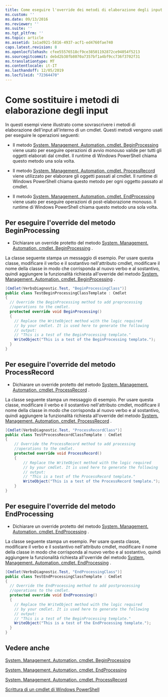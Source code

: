 ```yaml
---
title: Come eseguire l'override dei metodi di elaborazione degli input | Microsoft Docs
ms.custom: ''
ms.date: 09/13/2016
ms.reviewer: ''
ms.suite: ''
ms.tgt_pltfrm: ''
ms.topic: article
ms.assetid: 1a1ad921-5816-4937-acf1-ed4760fae740
caps.latest.revision: 8
ms.openlocfilehash: cfee55576518cf9ce38501192872ce94054f5213
ms.sourcegitcommit: debd2b38fb8070a7357bf1a4bf9cc736f3702f31
ms.translationtype: MT
ms.contentlocale: it-IT
ms.lasthandoff: 12/05/2019
ms.locfileid: "72364470"
---
```

# <a name="how-to-override-input-processing-methods"></a>Come sostituire i metodi di elaborazione degli input

In questi esempi viene illustrato come sovrascrivere i metodi di elaborazione dell'input all'interno di un cmdlet. Questi metodi vengono usati per eseguire le operazioni seguenti:

- Il metodo [System. Management. Automation. cmdlet. BeginProcessing](/dotnet/api/System.Management.Automation.Cmdlet.BeginProcessing) viene usato per eseguire operazioni di avvio monouso valide per tutti gli oggetti elaborati dal cmdlet. Il runtime di Windows PowerShell chiama questo metodo una sola volta.

- Il metodo [System. Management. Automation. cmdlet. ProcessRecord](/dotnet/api/System.Management.Automation.Cmdlet.ProcessRecord) viene utilizzato per elaborare gli oggetti passati al cmdlet. Il runtime di Windows PowerShell chiama questo metodo per ogni oggetto passato al cmdlet.

- Il metodo [System. Management. Automation. cmdlet. EndProcessing](/dotnet/api/System.Management.Automation.Cmdlet.EndProcessing) viene usato per eseguire operazioni di post-elaborazione monouso. Il runtime di Windows PowerShell chiama questo metodo una sola volta.

## <a name="to-override-the-beginprocessing-method"></a>Per eseguire l'override del metodo BeginProcessing

- Dichiarare un override protetto del metodo [System. Management. Automation. cmdlet. BeginProcessing](/dotnet/api/System.Management.Automation.Cmdlet.BeginProcessing) .

La classe seguente stampa un messaggio di esempio. Per usare questa classe, modificare il verbo e il sostantivo nell'attributo cmdlet, modificare il nome della classe in modo che corrisponda al nuovo verbo e al sostantivo, quindi aggiungere la funzionalità richiesta all'override del metodo [System. Management. Automation. cmdlet. BeginProcessing](/dotnet/api/System.Management.Automation.Cmdlet.BeginProcessing) .

```csharp
[Cmdlet(VerbsDiagnostic.Test, "BeginProcessingClass")]
public class TestBeginProcessingClassTemplate : Cmdlet
{
  // Override the BeginProcessing method to add preprocessing
  //operations to the cmdlet.
  protected override void BeginProcessing()
  {
    // Replace the WriteObject method with the logic required
    // by your cmdlet. It is used here to generate the following
    // output:
    // "This is a test of the BeginProcessing template."
    WriteObject("This is a test of the BeginProcessing template.");
  }
}
```

## <a name="to-override-the-processrecord-method"></a>Per eseguire l'override del metodo ProcessRecord

- Dichiarare un override protetto del metodo [System. Management. Automation. cmdlet. ProcessRecord](/dotnet/api/System.Management.Automation.Cmdlet.ProcessRecord) .

La classe seguente stampa un messaggio di esempio. Per usare questa classe, modificare il verbo e il sostantivo nell'attributo cmdlet, modificare il nome della classe in modo che corrisponda al nuovo verbo e al sostantivo, quindi aggiungere la funzionalità richiesta all'override del metodo [System. Management. Automation. cmdlet. ProcessRecord](/dotnet/api/System.Management.Automation.Cmdlet.ProcessRecord) .

```csharp
[Cmdlet(VerbsDiagnostic.Test, "ProcessRecordClass")]
public class TestProcessRecordClassTemplate : Cmdlet
{
    // Override the ProcessRecord method to add processing
    //operations to the cmdlet.
    protected override void ProcessRecord()
    {
        // Replace the WriteObject method with the logic required
        // by your cmdlet. It is used here to generate the following
        // output:
        // "This is a test of the ProcessRecord template."
        WriteObject("This is a test of the ProcessRecord template.");
    }
}

```

## <a name="to-override-the-endprocessing-method"></a>Per eseguire l'override del metodo EndProcessing

- Dichiarare un override protetto del metodo [System. Management. Automation. cmdlet. EndProcessing](/dotnet/api/System.Management.Automation.Cmdlet.EndProcessing) .

La classe seguente stampa un esempio. Per usare questa classe, modificare il verbo e il sostantivo nell'attributo cmdlet, modificare il nome della classe in modo che corrisponda al nuovo verbo e al sostantivo, quindi aggiungere la funzionalità richiesta all'override del metodo [System. Management. Automation. cmdlet. EndProcessing](/dotnet/api/System.Management.Automation.Cmdlet.EndProcessing) .

```csharp
[Cmdlet(VerbsDiagnostic.Test, "EndProcessingClass")]
public class TestEndProcessingClassTemplate : Cmdlet
{
  // Override the EndProcessing method to add postprocessing
  //operations to the cmdlet.
  protected override void EndProcessing()
  {
    // Replace the WriteObject method with the logic required
    // by your cmdlet. It is used here to generate the following
    // output:
    // "This is a test of the BeginProcessing template."
    WriteObject("This is a test of the EndProcessing template.");
  }
}
```

## <a name="see-also"></a>Vedere anche

[System. Management. Automation. cmdlet. BeginProcessing](/dotnet/api/System.Management.Automation.Cmdlet.BeginProcessing)

[System. Management. Automation. cmdlet. EndProcessing](/dotnet/api/System.Management.Automation.Cmdlet.EndProcessing)

[System. Management. Automation. cmdlet. ProcessRecord](/dotnet/api/System.Management.Automation.Cmdlet.ProcessRecord)

[Scrittura di un cmdlet di Windows PowerShell](./writing-a-windows-powershell-cmdlet.md)
